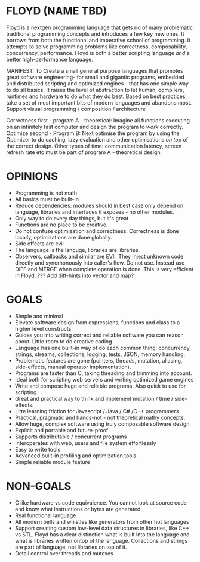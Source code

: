 # FLOYD (NAME TBD)

Floyd is a nextgen programming language that gets rid of many problematic traditional programming concepts and introduces a few key new ones. It borrows from both the functional and imperative school of programming. It attempts to solve programming problems like correctness, composability, concurrency, performance. Floyd is both a better scripting language _and_ a better high-performance language.


MANIFEST: To Create a small general purpose languages that promotes great software engineering- for small and gigantic programs, embedded and distributed scripting and optimized engines - that has one simple way to do all basics. It raises the level of abstraction to let human, compilers, runtimes and hardware to do what they do best. Based on best practices, take a set of most important bits of modern languages and abandons most. Support visual programming / composition / architecture



Correctness first - program A - theoretical: Imagine all functions executing on an infinitely fast computer and design the program to *work* correctly.
Optimize second - Program B: Next optimise the program by using the Optimizer to do caching, lazy evaluation and other optimisations *on top* of the correct design. Other types of time: communication latency, screen refresh rate etc must be part of program A - theoretical design.





# OPINIONS

- Programming is not math
- All basics must be built-in
- Reduce dependencies: modules should in best case only depend on language, libraries and interfaces it exposes - no other modules.
- Only way to do every day things, but it's great
- Functions are no place to be creative.
- Do not confuse optimization and correctness. Correctness is done locally, optimizations are done globally.
- Side effects are evil
- The language is the languge, libraries are libraries.
- Observers, callbacks and similar are EVIl. They inject unknown code directly and syncrhonously into caller's flow. Do not use. Instead use DIFF and MERGE when complete operation is done. This is very efficient in Floyd. ??? Add diff-hints into vector and map?



# GOALS

- Simple and minimal
- Elevate software design from expressions, functions and class to a higher level constructs.
- Guides you into writing correct and reliable software you can reason about. Little room to do creative coding
- Language has one built-in way of do each common thing: concurrency, strings, streams, collections, logging, tests, JSON, memory handling.
- Problematic features are gone (pointers, threads, mutation, aliasing, side-effects, manual operator implementation).
- Programs are faster than C, taking  threading and trimming into account.
- Ideal both for scripting web servers and writing optimized game engines
- Write and compose huge and reliable programs. Also quick to use for scripting.
- Great and practical way to think and implement mutation / time / side-effects.
- Litte learning friction for Javascript / Java / C# /C++ programmers
- Practical, pragmatic and hands-not - not theoretical mathy concepts.
- Allow huge, complex software using truly composable software design.
- Explicit and portable and future-proof
- Supports distributable / concurrent programs
- Interoperates with web, users and file system effortlessly
- Easy to write tools
- Advanced built-in profiling and optimization tools.
- Simple reliable module feature


# NON-GOALS

- C like hardware vs code equivalence. You cannot look at source code and know what instructions or bytes are generated.
- Real functional language
- All modern bells and whistles like generators from other hot languages
- Support creating custom low-level data structures in libraries, like C++ vs STL. Floyd has a clear distinction what is built into the language and what is libraries written ontop of the language. Collections and strings are part of language, not libraries on top of it.
- Detail control over threads and mutexes
